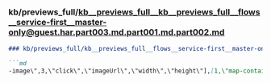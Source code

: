 ### kb/previews_full/kb__previews_full__kb__previews_full__flows__service-first__master-only@guest.har.part003.md.part001.md.part002.md

```md
### kb/previews_full/kb__previews_full__flows__service-first__master-only@guest.har.part003.md.part001.md (part 002)

```md
-image\",3,\"click\",\"imageUrl\",\"width\",\"height\"],[1,\"map-container\",3,\"click\"],[1,\
```

```

```
